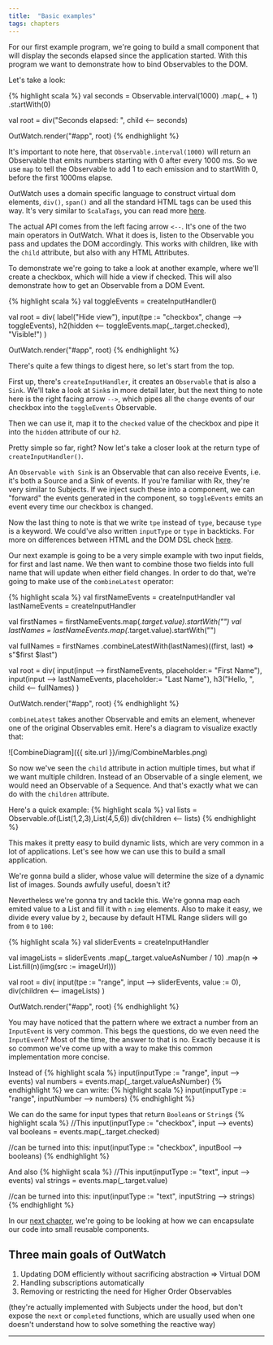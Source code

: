 ```yaml
---
title:  "Basic examples"
tags: chapters
---
```


For our first example program, we're going to build a small component that will display the seconds elapsed since the application started. With this program we want to demonstrate how to bind Observables to the DOM.

Let's take a look:

{% highlight scala %}
val seconds = Observable.interval(1000)
      .map(_ + 1)
      .startWith(0)

val root = div("Seconds elapsed: ", child <-- seconds)

OutWatch.render("#app", root)
{% endhighlight %}

It's important to note here, that `Observable.interval(1000)` will return an Observable that emits numbers starting with 0 after every 1000 ms. So we use `map` to tell the Observable to add 1 to each emission and to startWith 0, before the first 1000ms elapse.

OutWatch uses a domain specific language to construct virtual dom elements, `div()`, `span()` and all the standard HTML tags can be used this way. It's very similar to `ScalaTags`, you can read more [here]().

The actual API comes from the left facing arrow `<--`. It's one of the two main operators in OutWatch.
What it does is, listen to the Observable you pass and updates the DOM accordingly.
This works with children, like with the `child` attribute, but also with any HTML Attributes.

To demonstrate we're going to take a look at another example, where we'll create a checkbox,
which will hide a view if checked. This will also demonstrate how to get an Observable from a DOM Event.

{% highlight scala %}
val toggleEvents = createInputHandler()

val root = div(
  label("Hide view"),
  input(tpe := "checkbox", change --> toggleEvents),
  h2(hidden <-- toggleEvents.map(_.target.checked), "Visible!")
)

OutWatch.render("#app", root)
{% endhighlight %}

There's quite a few things to digest here, so let's start from the top.

First up, there's `createInputHandler`, it creates an `Observable` that is also a `Sink`.
We'll take a look at `Sink`s in more detail later,
but the next thing to note here is the right facing arrow `-->`,
which pipes all the `change` events of our checkbox into the `toggleEvents` Observable.

Then we can use it, map it to the `checked` value of the checkbox and pipe it into the `hidden` attribute of our `h2`.

Pretty simple so far, right? Now let's take a closer look at the return type of `createInputHandler()`.

An `Observable with Sink` is an Observable that can also receive Events,
i.e. it's both a Source and a Sink of events. If you're familiar with Rx,
they're very similar to Subjects.
If we inject such these into a component, we can "forward" the events generated in the component,
so `toggleEvents` emits an event every time our checkbox is changed.

Now the last thing to note is that we write `tpe` instead of `type`, because `type` is a keyword.
We could've also written `inputType` or ``type`` in backticks.
For more on differences between HTML and the DOM DSL check [here]().

Our next example is going to be a very simple example with two input fields, for first and last name.
We then want to combine those two fields into full name that will update when either field changes.
In order to do that, we're going to make use of the `combineLatest` operator:

{% highlight scala %}
val firstNameEvents = createInputHandler
val lastNameEvents = createInputHandler

val firstNames = firstNameEvents.map(_.target.value).startWith("")
val lastNames = lastNameEvents.map(_.target.value).startWith("")

val fullNames = firstNames
  .combineLatestWith(lastNames)((first, last) => s"$first $last")

val root = div(
  input(input --> firstNameEvents, placeholder:= "First Name"),
  input(input --> lastNameEvents, placeholder:= "Last Name"),
  h3("Hello, ", child <-- fullNames)
)

OutWatch.render("#app", root)
{% endhighlight %}

`combineLatest` takes another Observable and emits an element, whenever one of the original Observables emit.
Here's a diagram to visualize exactly that:

![CombineDiagram]({{ site.url }}/img/CombineMarbles.png)

So now we've seen the `child` attribute in action multiple times, but what if we want multiple children.
Instead of an Observable of a single element, we would need an Observable of a Sequence.
And that's exactly what we can do with the `children` attribute.

Here's a quick example:
{% highlight scala %}
val lists = Observable.of(List(1,2,3),List(4,5,6))
div(children <-- lists)
{% endhighlight %}

This makes it pretty easy to build dynamic lists, which are very common in a lot of applications.
Let's see how we can use this to build a small application.

We're gonna build a slider, whose value will determine the size of a dynamic list of images.
Sounds awfully useful, doesn't it?

Nevertheless we're gonna try and tackle this.
We're gonna map each emited value to a List and fill it with `n` `img` elements.
Also to make it easy, we divide every value by `2`,
because by default HTML Range sliders will go from `0` to `100`:

{% highlight scala %}
val sliderEvents = createInputHandler

val imageLists = sliderEvents
  .map(_.target.valueAsNumber / 10)
  .map(n => List.fill(n)(img(src := imageUrl)))

val root = div(
  input(tpe := "range", input --> sliderEvents, value := 0),
  div(children <-- imageLists)
)

OutWatch.render("#app", root)
{% endhighlight %}

You may have noticed that the pattern where we extract a number from an `InputEvent` is very common.
This begs the questions, do we even need the `InputEvent`? Most of the time, the answer to that is no.
Exactly because it is so common we've come up with a way to make this common implementation more concise.

Instead of
{% highlight scala %}
input(inputType := "range", input --> events)
val numbers = events.map(_.target.valueAsNumber)
{% endhighlight %}
we can write:
{% highlight scala %}
input(inputType := "range", inputNumber --> numbers)
{% endhighlight %}


We can do the same for input types that return `Boolean`s or `String`s
{% highlight scala %}
//This
input(inputType := "checkbox", input --> events)
val booleans = events.map(_.target.checked)

//can be turned into this:
input(inputType := "checkbox", inputBool --> booleans)
{% endhighlight %}

And also
{% highlight scala %}
//This
input(inputType := "text", input --> events)
val strings = events.map(_.target.value)

//can be turned into this:
input(inputType := "text", inputString --> strings)
{% endhighlight %}


In our [next chapter](), we're going to be looking at how we can encapsulate our code into small reusable components.



## Three main goals of OutWatch

1. Updating DOM efficiently without sacrificing abstraction => Virtual DOM
2. Handling subscriptions automatically
3. Removing or restricting the need for Higher Order Observables


(they're actually implemented with Subjects under the hood,
but don't expose the `next` or `completed` functions,
which are usually used when one doesn't understand how to solve something the reactive way)




---
